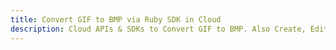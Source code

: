 ---title: Convert GIF to BMP via Ruby SDK in Clouddescription: Cloud APIs & SDKs to Convert GIF to BMP. Also Create, Edit & Render Microsoft Word & OpenOffice documents in the Cloud.---